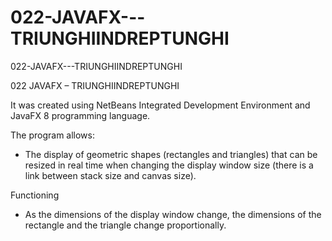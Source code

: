 # 022-JAVAFX---TRIUNGHIINDREPTUNGHI


022-JAVAFX---TRIUNGHIINDREPTUNGHI

022 JAVAFX – TRIUNGHIINDREPTUNGHI

It was created using NetBeans Integrated Development Environment and JavaFX 8 programming language.

The program allows:
- The display of geometric shapes (rectangles and triangles) that can be resized in real time when changing the display window size (there is a link between stack size and canvas size).

Functioning
- As the dimensions of the display window change, the dimensions of the rectangle and the triangle change proportionally.

